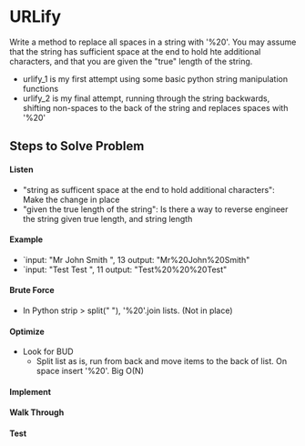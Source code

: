 # URLify

Write a method to replace all spaces in a string with '%20'. You may assume that the string has sufficient space at the
end to hold hte additional characters, and that you are given the "true" length of the string.

- urlify_1 is my first attempt using some basic python string manipulation functions
- urlify_2 is my final attempt, running through the string backwards, shifting non-spaces to the back of the string and
replaces spaces with '%20'

## Steps to Solve Problem
#### Listen
- "string as sufficent space at the end to hold additional characters": Make the change in place
- "given the true length of the string": Is there a way to reverse engineer the string given true length, and string length

#### Example
- `input: "Mr John Smith    ", 13 output: "Mr%20John%20Smith"
- `input: "Test   Test      ", 11 output: "Test%20%20%20Test"

#### Brute Force
- In Python strip > split(" "), '%20'.join lists. (Not in place)
#### Optimize
- Look for BUD
    - Split list as is, run from back and move items to the back of list. On space insert '%20'. Big O(N)

#### Implement
#### Walk Through
#### Test

